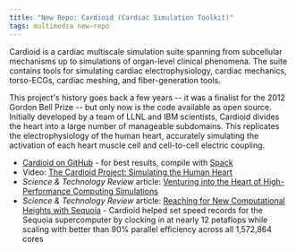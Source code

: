 ```yaml
---
title: "New Repo: Cardioid (Cardiac Simulation Toolkit)"
tags: multimedia new-repo
---
```


Cardioid is a cardiac multiscale simulation suite spanning from subcellular mechanisms up to simulations of organ-level clinical phenomena. The suite contains tools for simulating cardiac electrophysiology, cardiac mechanics, torso-ECGs, cardiac meshing, and fiber-generation tools. 

This project's history goes back a few years -- it was a finalist for the 2012 Gordon Bell Prize -- but only now is the code available as open source. Initially developed by a team of LLNL and IBM scientists, Cardioid divides the heart into a large number of manageable subdomains. This replicates the electrophysiology of the human heart, accurately simulating the activation of each heart muscle cell and cell-to-cell electric coupling.

- [Cardioid on GitHub](https://github.com/llnl/cardioid) - for best results, compile with [Spack](https://github.com/spack/spack)
- Video: [The Cardioid Project: Simulating the Human Heart](https://computing.llnl.gov/cardioid-project-simulating-human-heart-0)
- *Science & Technology Review* article: [Venturing into the Heart of High-Performance Computing Simulations](https://str.llnl.gov/content/pages/past-issues-pdfs/2012.09.pdf)
- *Science & Technology Review* article: [Reaching for New Computational Heights with Sequoia](https://str.llnl.gov/july-2013/mccoy) - Cardioid helped set speed records for the Sequoia supercomputer by clocking in at nearly 12 petaflops while scaling with better than 90% parallel efficiency across all 1,572,864 cores
